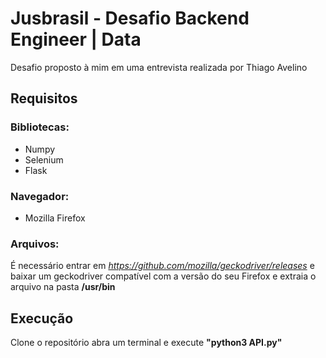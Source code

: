 # Jusbrasil - Desafio Backend Engineer | Data
Desafio proposto à mim em uma entrevista realizada por Thiago Avelino 
## Requisitos
### Bibliotecas:
* Numpy
* Selenium
* Flask
### Navegador:
* Mozilla Firefox
### Arquivos:
É necessário entrar em *https://github.com/mozilla/geckodriver/releases* e baixar um geckodriver compatível com a versão do seu Firefox e extraia o arquivo na pasta **/usr/bin**
## Execução
Clone o repositório abra um terminal e execute **"python3 API.py"**
